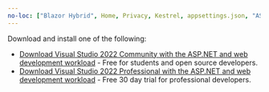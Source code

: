 ```yaml
---
no-loc: ["Blazor Hybrid", Home, Privacy, Kestrel, appsettings.json, "ASP.NET Core Identity", cookie, Cookie, Blazor, "Blazor Server", "Blazor WebAssembly", "Identity", "Let's Encrypt", Razor, SignalR]
---
```

Download and install one of the following:

* [Download Visual Studio 2022 Community with the ASP.NET and web development workload](https://visualstudio.microsoft.com/thank-you-downloading-visual-studio/?version=VS2022&sku=Community&channel=Release&source=VSFeaturesPage&add=Microsoft.VisualStudio.Workload.ManagedDesktop&add=Microsoft.VisualStudio.Workload.NetWeb&add=Microsoft.VisualStudio.Workload.Azure&focusedui=true&cid=4005&includeRecommended=true) - Free for students and open source developers.
* [Download Visual Studio 2022 Professional with the ASP.NET and web development workload](https://visualstudio.microsoft.com/thank-you-downloading-visual-studio/?version=VS2022&sku=Community&channel=Release&source=VSFeaturesPage&add=Microsoft.VisualStudio.Workload.ManagedDesktop&add=Microsoft.VisualStudio.Workload.NetWeb&add=Microsoft.VisualStudio.Workload.Azure&focusedui=true&cid=4005&includeRecommended=true) - Free 30 day trial for professional developers. 
